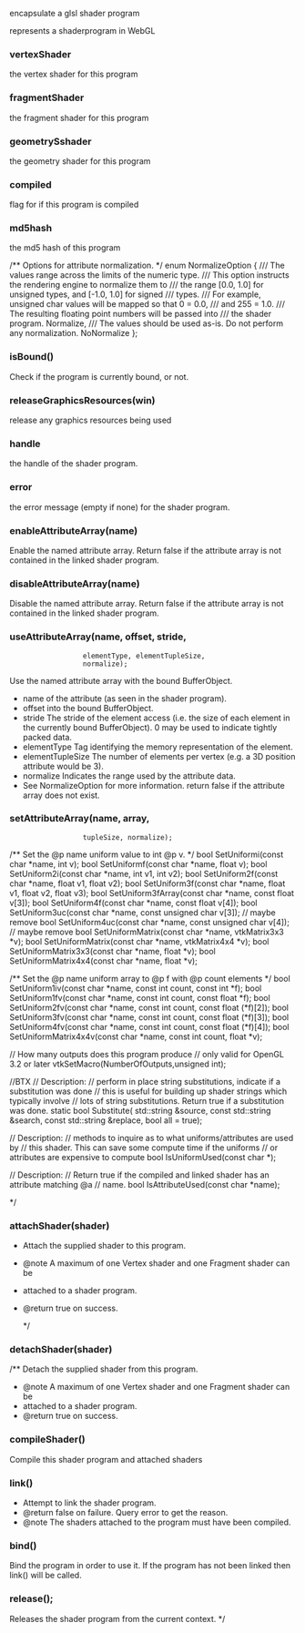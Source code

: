 <!-- glsl 着色器程序 -->
encapsulate a glsl shader program

represents a shaderprogram in WebGL
<!-- 该程序的顶点着色器 -->
### vertexShader

the vertex shader for this program

### fragmentShader

the fragment shader for this program

### geometrySshader

the geometry shader for this program

### compiled

flag for if this program is compiled

### md5hash

the md5 hash of this program


  /** Options for attribute normalization. */
  enum NormalizeOption {
    /// The values range across the limits of the numeric type.
    /// This option instructs the rendering engine to normalize them to
    /// the range [0.0, 1.0] for unsigned types, and [-1.0, 1.0] for signed
    /// types.
    /// For example, unsigned char values will be mapped so that 0 = 0.0,
    /// and 255 = 1.0.
    /// The resulting floating point numbers will be passed into
    /// the shader program.
    Normalize,
    /// The values should be used as-is. Do not perform any normalization.
    NoNormalize
  };

### isBound()

Check if the program is currently bound, or not.

### releaseGraphicsResources(win)

release  any graphics  resources being used

### handle

the handle of the shader program.

###  error

the error message (empty if none) for the shader program.

### enableAttributeArray(name)

Enable the named attribute array. Return false if the attribute array is
not contained in the linked shader program.

### disableAttributeArray(name)

Disable the named attribute array. Return false if the attribute array is
not contained in the linked shader program.

### useAttributeArray(name, offset, stride,
                      elementType, elementTupleSize,
                      normalize);

Use the named attribute array with the bound BufferObject.
- name of the attribute (as seen in the shader program).
- offset into the bound BufferObject.
- stride The stride of the element access (i.e. the size of each
  element in the currently bound BufferObject). 0 may be used to indicate
tightly packed data.
- elementType Tag identifying the memory representation of the
  element.
- elementTupleSize The number of elements per vertex (e.g. a 3D
  position attribute would be 3).
- normalize Indicates the range used by the attribute data.
- See NormalizeOption for more information.
return false if the attribute array does not exist.


### setAttributeArray(name, array,
                      tupleSize, normalize);

  /** Set the @p name uniform value to int @p v. */
  bool SetUniformi(const char *name, int v);
  bool SetUniformf(const char *name, float v);
  bool SetUniform2i(const char *name, int v1, int v2);
  bool SetUniform2f(const char *name, float v1, float v2);
  bool SetUniform3f(const char *name, float v1, float v2, float v3);
  bool SetUniform3fArray(const char *name, const float v[3]);
  bool SetUniform4f(const char *name, const float v[4]);
  bool SetUniform3uc(const char *name, const unsigned char v[3]); // maybe remove
  bool SetUniform4uc(const char *name, const unsigned char v[4]); // maybe remove
  bool SetUniformMatrix(const char *name, vtkMatrix3x3 *v);
  bool SetUniformMatrix(const char *name, vtkMatrix4x4 *v);
  bool SetUniformMatrix3x3(const char *name, float *v);
  bool SetUniformMatrix4x4(const char *name, float *v);

  /** Set the @p name uniform array to @p f with @p count elements */
  bool SetUniform1iv(const char *name, const int count, const int *f);
  bool SetUniform1fv(const char *name, const int count, const float *f);
  bool SetUniform2fv(const char *name, const int count, const float (*f)[2]);
  bool SetUniform3fv(const char *name, const int count, const float (*f)[3]);
  bool SetUniform4fv(const char *name, const int count, const float (*f)[4]);
  bool SetUniformMatrix4x4v(const char *name, const int count, float *v);

  // How many outputs does this program produce
  // only valid for OpenGL 3.2 or later
  vtkSetMacro(NumberOfOutputs,unsigned int);

//BTX
  // Description:
  // perform in place string substitutions, indicate if a substitution was done
  // this is useful for building up shader strings which typically involve
  // lots of string substitutions. Return true if a substitution was done.
  static bool Substitute(
    std::string &source,
    const std::string &search,
    const std::string &replace,
    bool all = true);

  // Description:
  // methods to inquire as to what uniforms/attributes are used by
  // this shader. This can save some compute time if the uniforms
  // or attributes are expensive to compute
  bool IsUniformUsed(const char *);

  // Description:
  // Return true if the compiled and linked shader has an attribute matching @a
  // name.
  bool IsAttributeUsed(const char *name);

   */

### attachShader(shader)

* Attach the supplied shader to this program.
* @note A maximum of one Vertex shader and one Fragment shader can be
* attached to a shader program.
* @return true on success.

   */
### detachShader(shader)

/** Detach the supplied shader from this program.
 * @note A maximum of one Vertex shader and one Fragment shader can be
 * attached to a shader program.
 * @return true on success.

### compileShader()

Compile this shader program and attached shaders

### link()

* Attempt to link the shader program.
* @return false on failure. Query error to get the reason.
* @note The shaders attached to the program must have been compiled.

### bind()

Bind the program in order to use it. If the program has not been linked
then link() will be called.

### release();

Releases the shader program from the current context. */
